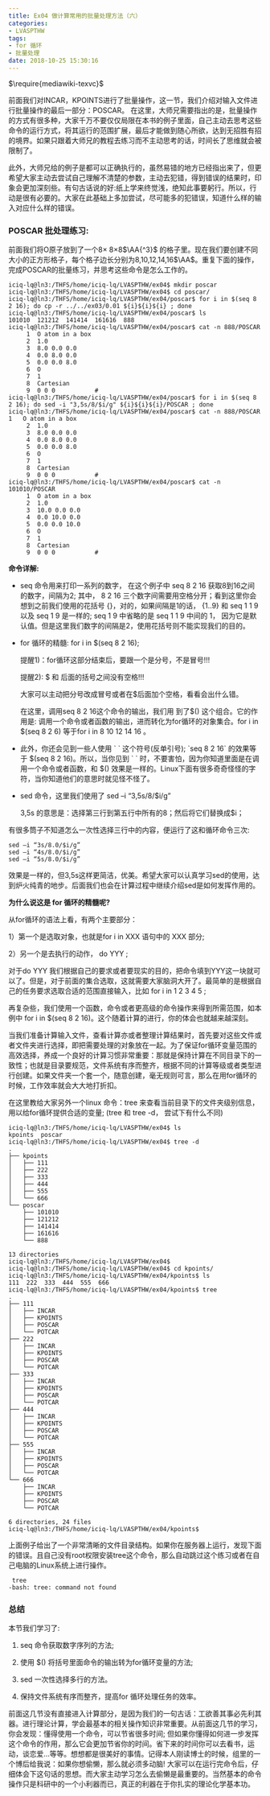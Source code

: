 ```yaml
---
title: Ex04 做计算常用的批量处理方法（六）
categories: 
- LVASPTHW
tags: 
- for 循环
- 批量处理
date: 2018-10-25 15:30:16
---
```


$\require{mediawiki-texvc}$


前面我们对INCAR，KPOINTS进行了批量操作，这一节，我们介绍对输入文件进行批量操作的最后一部分：POSCAR。 在这里，大师兄需要指出的是，批量操作的方式有很多种，大家千万不要仅仅局限在本书的例子里面，自己主动去思考这些命令的运行方式，将其运行的范围扩展，最后才能做到随心所欲，达到无招胜有招的境界。如果只跟着大师兄的教程去练习而不主动思考的话，时间长了思维就会被限制了。

 

此外，大师兄给的例子是都可以正确执行的，虽然易错的地方已经指出来了，但更希望大家主动去尝试自己理解不清楚的参数，主动去犯错，得到错误的结果时，印象会更加深刻些。有句古话说的好:纸上学来终觉浅，绝知此事要躬行。所以，行动是很有必要的。大家在此基础上多加尝试，尽可能多的犯错误，知道什么样的输入对应什么样的错误。

 

### POSCAR 批处理练习:

前面我们将O原子放到了一个8$\times$ 8$\times$8$\AA{^3}$ 的格子里。现在我们要创建不同大小的正方形格子，每个格子边长分别为8,10,12,14,16$\AA$。重复下面的操作，完成POSCAR的批量练习，并思考这些命令是怎么工作的。

```
iciq-lq@ln3:/THFS/home/iciq-lq/LVASPTHW/ex04$ mkdir poscar
iciq-lq@ln3:/THFS/home/iciq-lq/LVASPTHW/ex04$ cd poscar/
iciq-lq@ln3:/THFS/home/iciq-lq/LVASPTHW/ex04/poscar$ for i in $(seq 8 2 16); do cp -r ../../ex03/0.01 ${i}${i}${i} ; done 
iciq-lq@ln3:/THFS/home/iciq-lq/LVASPTHW/ex04/poscar$ ls 
101010  121212  141414  161616  888
iciq-lq@ln3:/THFS/home/iciq-lq/LVASPTHW/ex04/poscar$ cat -n 888/POSCAR 
     1	O atom in a box 
     2	1.0            
     3	8.0 0.0 0.0   
     4	0.0 8.0 0.0  
     5	0.0 0.0 8.0 
     6	O          
     7	1         
     8	Cartesian
     9	0 0 0           #
iciq-lq@ln3:/THFS/home/iciq-lq/LVASPTHW/ex04/poscar$ for i in $(seq 8 2 16); do sed -i "3,5s/8/$i/g" ${i}${i}${i}/POSCAR ; done 
iciq-lq@ln3:/THFS/home/iciq-lq/LVASPTHW/ex04/poscar$ cat -n 888/POSCAR      
1	O atom in a box 
     2	1.0            
     3	8.0 0.0 0.0   
     4	0.0 8.0 0.0  
     5	0.0 0.0 8.0 
     6	O          
     7	1         
     8	Cartesian
     9	0 0 0           #
iciq-lq@ln3:/THFS/home/iciq-lq/LVASPTHW/ex04/poscar$ cat -n 101010/POSCAR 
     1	O atom in a box 
     2	1.0            
     3	10.0 0.0 0.0   
     4	0.0 10.0 0.0  
     5	0.0 0.0 10.0 
     6	O          
     7	1         
     8	Cartesian
     9	0 0 0           #
```

**命令详解:**

* seq 命令用来打印一系列的数字， 在这个例子中 seq 8 2 16 获取8到16之间的数字，间隔为2; 其中， 8  2 16 三个数字间需要用空格分开；看到这里你会想到之前我们使用的花括号 {}，对的，如果间隔是1的话， {1..9} 和 seq 1 1 9 以及 seq 1 9 是一样的; seq 1 9 中省略的是 seq 1 1 9 中间的 1，  因为它是默认值。但是这里我们数字的间隔是2，使用花括号则不能实现我们的目的。

* for 循环的精髓:  for i in  $(seq 8 2 16);  

  提醒1)：for循环这部分结束后，要跟一个是分号，不是冒号!!!

  提醒2): $ 和 后面的括号之间没有空格!!! 

  大家可以主动把分号改成冒号或者在$后面加个空格，看看会出什么错。

  在这里，调用seq 8 2 16这个命令的输出，我们用 到了\$()  这个组合。它的作用是: 调用一个命令或者函数的输出，进而转化为for循环的对象集合。for i in \$(seq 8 2 6) 等于for i in 8 10 12 14 16 。 

* 此外，你还会见到一些人使用 \` \` 这个符号(反单引号);  \`seq 8 2 16\`  的效果等于 \$(seq 8 2 16)。所以，当你见到 \` \` 时，不要害怕，因为你知道里面是在调用一个命令或者函数，和 $() 效果是一样的。Linux下面有很多奇奇怪怪的字符，当你知道他们的意思时就见怪不怪了。

* sed 命令，这里我们使用了 sed –i “3,5s/8/$i/g”  

  3,5s 的意思是：选择第三行到第五行中所有的8；然后将它们替换成$i； 

有很多筒子不知道怎么一次性选择三行中的内容，便运行了这和循环命令三次:

```
sed –i “3s/8.0/$i/g”
sed –i “4s/8.0/$i/g”
sed –i “5s/8.0/$i/g”
```

效果是一样的，但3,5s这样更简洁，优美。希望大家可以认真学习sed的使用，达到炉火纯青的地步。后面我们也会在计算过程中继续介绍sed是如何发挥作用的。



**为什么说这是 for 循环的精髓呢?**



从for循环的语法上看，有两个主要部分：

1）第一个是选取对象，也就是for i in XXX 语句中的 XXX 部分;

2）另一个是去执行的动作， do YYY ; 

对于do YYY 我们根据自己的要求或者要现实的目的，把命令填到YYY这一块就可以了。但是，对于前面的集合选取，这就需要大家脑洞大开了。最简单的是根据自己的任务要求选取合适的范围直接输入，比如 for i in 1 2 3 4 5 ;

再复杂些，我们使用一个函数，命令或者更高级的命令操作来得到所需范围，如本例中 for i in $(seq 8 2 16)。这个随着计算的进行，你的体会也就越来越深刻。



当我们准备计算输入文件，查看计算亦或者整理计算结果时，首先要对这些文件或者文件夹进行选择，即把需要处理的对象放在一起。为了保证for循环变量范围的高效选择，养成一个良好的计算习惯非常重要：那就是保持计算在不同目录下的一致性；也就是目录要规范，文件系统有序而整齐，根据不同的计算等级或者类型进行创建。如果文件夹一个套一个，随意创建，毫无规则可言，那么在用for循环的时候，工作效率就会大大地打折扣。



 在这里教给大家另外一个linux 命令：tree 来查看当前目录下的文件夹级别信息，用以给for循环提供合适的变量; (tree 和 tree -d， 尝试下有什么不同)

```
iciq-lq@ln3:/THFS/home/iciq-lq/LVASPTHW/ex04$ ls
kpoints  poscar
iciq-lq@ln3:/THFS/home/iciq-lq/LVASPTHW/ex04$ tree -d 
.
├── kpoints
│   ├── 111
│   ├── 222
│   ├── 333
│   ├── 444
│   ├── 555
│   └── 666
└── poscar
    ├── 101010
    ├── 121212
    ├── 141414
    ├── 161616
    └── 888

13 directories
iciq-lq@ln3:/THFS/home/iciq-lq/LVASPTHW/ex04$ 
iciq-lq@ln3:/THFS/home/iciq-lq/LVASPTHW/ex04$ cd kpoints/
iciq-lq@ln3:/THFS/home/iciq-lq/LVASPTHW/ex04/kpoints$ ls
111  222  333  444  555  666
iciq-lq@ln3:/THFS/home/iciq-lq/LVASPTHW/ex04/kpoints$ tree  
.
├── 111
│   ├── INCAR
│   ├── KPOINTS
│   ├── POSCAR
│   └── POTCAR
├── 222
│   ├── INCAR
│   ├── KPOINTS
│   ├── POSCAR
│   └── POTCAR
├── 333
│   ├── INCAR
│   ├── KPOINTS
│   ├── POSCAR
│   └── POTCAR
├── 444
│   ├── INCAR
│   ├── KPOINTS
│   ├── POSCAR
│   └── POTCAR
├── 555
│   ├── INCAR
│   ├── KPOINTS
│   ├── POSCAR
│   └── POTCAR
└── 666
    ├── INCAR
    ├── KPOINTS
    ├── POSCAR
    └── POTCAR

6 directories, 24 files
iciq-lq@ln3:/THFS/home/iciq-lq/LVASPTHW/ex04/kpoints$ 
```

上面例子给出了一个非常清晰的文件目录结构。如果你在服务器上运行，发现下面的错误。且自己没有root权限安装tree这个命令，那么自动跳过这个练习或者在自己电脑的Linux系统上进行操作。

```
 tree
-bash: tree: command not found
```



### 总结

本节我们学习了:

1) seq 命令获取数字序列的方法;

2) 使用 $() 将括号里面命令的输出转为for循环变量的方法;

3) sed 一次性选择多行的方法。

4) 保持文件系统有序而整齐，提高for 循环处理任务的效率。



前面这几节没有直接进入计算部分，是因为我们的一句古话：工欲善其事必先利其器。进行理论计算，学会最基本的相关操作知识非常重要。从前面这几节的学习，你会发现：懂得使用一个命令，可以节省很多时间; 但如果你懂得如何进一步发挥这个命令的作用，那么它会更加节省你的时间。省下来的时间你可以去看书，运动，谈恋爱…等等。想想都是很美好的事情。记得本人刚读博士的时候，组里的一个博后给我说：如果你想偷懒，那么就必须多动脑! 大家可以在运行完命令后，仔细体会下这句话的思想。而大家主动学习怎么去偷懒是最重要的。当然基本的命令操作只是科研中的一个小利器而已，真正的利器在于你扎实的理论化学基本功。
